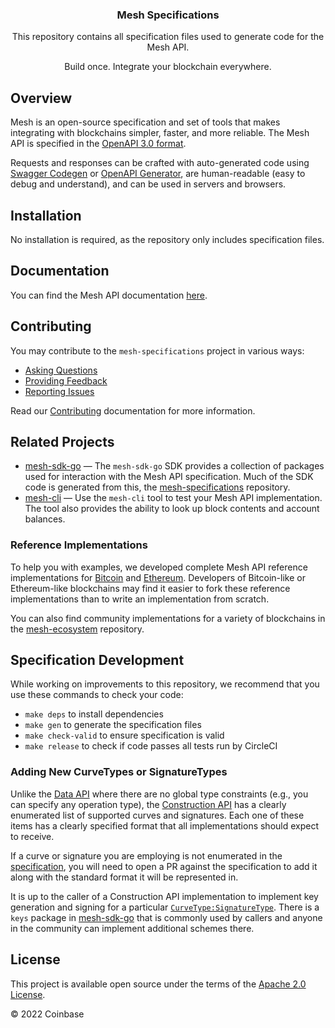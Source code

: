 <h3 align="center">
   Mesh Specifications
</h3>
<p align="center">
This repository contains all specification files used to generate code for the Mesh API.
</p>
<p align="center">
Build once. 
Integrate your blockchain everywhere.
</p>

## Overview

Mesh is an open-source specification and set of tools that makes integrating with blockchains simpler, faster, and more reliable. The Mesh API is specified in the [OpenAPI 3.0 format](https://www.openapis.org).

Requests and responses can be crafted with auto-generated code using [Swagger Codegen](https://swagger.io/tools/swagger-codegen) or [OpenAPI Generator](https://openapi-generator.tech), are human-readable (easy to debug and understand), and can be used in servers and browsers.

## Installation

No installation is required, as the repository only includes specification files.

## Documentation

You can find the Mesh API documentation [here](https://docs.cdp.coinbase.com/mesh/docs/welcome/). 


## Contributing

You may contribute to the `mesh-specifications` project in various ways:

* [Asking Questions](CONTRIBUTING.md/#asking-questions)
* [Providing Feedback](CONTRIBUTING.md/#providing-feedback)
* [Reporting Issues](CONTRIBUTING.md/#reporting-issues)

Read our [Contributing](CONTRIBUTING.MD) documentation for more information.

## Related Projects

* [mesh-sdk-go](https://github.com/coinbase/mesh-sdk-go) — The `mesh-sdk-go` SDK provides a collection of packages used for interaction with the Mesh API specification. Much of the SDK code is generated from this, the [mesh-specifications](https://github.com/coinbase/mesh-specifications) repository.
* [mesh-cli](https://github.com/coinbase/mesh-cli) — Use the `mesh-cli` tool to test your Mesh API implementation. The tool also provides the ability to look up block contents and account balances.

### Reference Implementations

To help you with examples, we developed complete Mesh API reference implementations for [Bitcoin](https://github.com/coinbase/mesh-bitcoin) and [Ethereum](https://github.com/coinbase/mesh-ethereum). Developers of Bitcoin-like or Ethereum-like blockchains may find it easier to fork these reference implementations than to write an implementation from scratch.

You can also find community implementations for a variety of blockchains in the [mesh-ecosystem](https://github.com/coinbase/mesh-ecosystem) repository. 

## Specification Development

While working on improvements to this repository, we recommend that you use these commands to check your code:

* `make deps` to install dependencies
* `make gen` to generate the specification files
* `make check-valid` to ensure specification is valid
* `make release` to check if code passes all tests run by CircleCI

### Adding New CurveTypes or SignatureTypes

Unlike the [Data API](https://docs.cdp.coinbase.com/mesh/docs/api-data/) where there are no global type constraints (e.g., you can specify any operation type), the [Construction API](https://docs.cdp.coinbase.com/mesh/docs/api-construction/) has a clearly enumerated list of supported curves and signatures. Each one of these items has a clearly specified format that all implementations should expect to receive.

If a curve or signature you are employing is not enumerated in the [specification](https://docs.cdp.coinbase.com/mesh/docs/api-reference/), you will need to open a PR against the specification to add it along with the standard format it will be represented in.

It is up to the caller of a Construction API implementation to implement key generation and signing for a particular [`CurveType:SignatureType`](https://docs.cdp.coinbase.com/mesh/docs/objects/#signature). There is a `keys` package in [mesh-sdk-go](https://github.com/coinbase/mesh-sdk-go) that is commonly used by callers and anyone in the community can implement additional schemes there.

## License

This project is available open source under the terms of the [Apache 2.0 License](https://opensource.org/licenses/Apache-2.0).

© 2022 Coinbase